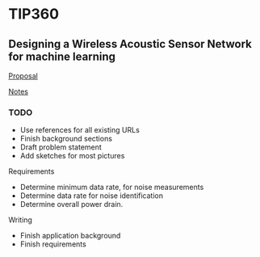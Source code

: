 # TIP360

## Designing a Wireless Acoustic Sensor Network for machine learning

[Proposal](./proposal.md)

[Notes](./braindump.md)

### TODO

- Use references for all existing URLs
- Finish background sections
- Draft problem statement
- Add sketches for most pictures

Requirements

* Determine minimum data rate, for noise measurements
* Determine data rate for noise identification
* Determine overall power drain.

Writing

* Finish application background
* Finish requirements

